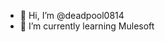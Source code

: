 - 👋 Hi, I’m @deadpool0814
- 🌱 I’m currently learning Mulesoft


<!---
deadpool0814/deadpool0814 is a ✨ special ✨ repository because its `README.md` (this file) appears on your GitHub profile.
You can click the Preview link to take a look at your changes.
--->

